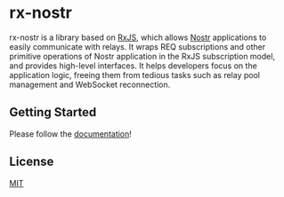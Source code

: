 # rx-nostr

rx-nostr is a library based on [RxJS](https://rxjs.dev/), which allows [Nostr](https://nostr.com/) applications to easily communicate with relays.
It wraps REQ subscriptions and other primitive operations of Nostr application in the RxJS subscription model, and provides high-level interfaces.
It helps developers focus on the application logic, freeing them from tedious tasks such as relay pool management and WebSocket reconnection.

## Getting Started

Please follow the [documentation](https://penpenpng.github.io/rx-nostr/)!

## License

[MIT](https://opensource.org/licenses/MIT)
